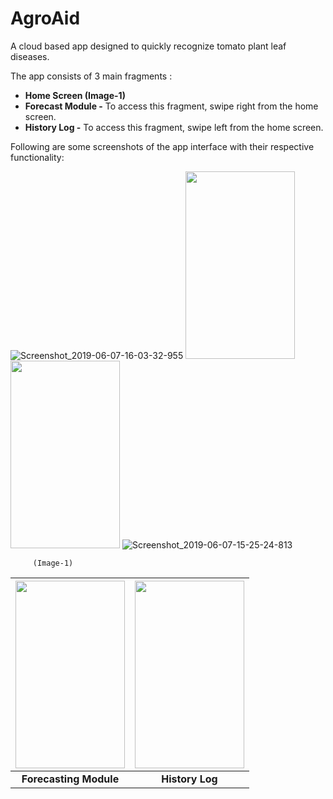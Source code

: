 # AgroAid

A cloud based app designed to quickly recognize tomato plant leaf diseases.

The app consists of 3 main fragments :

- **Home Screen (Image-1)**
- **Forecast Module -** To access this fragment, swipe right from the home screen.
- **History Log -** To access this fragment, swipe left from the home screen.


Following are some screenshots of the app interface with their respective functionality:


![Screenshot_2019-06-07-16-03-32-955](https://user-images.githubusercontent.com/22832487/69253889-5f219080-0bdb-11ea-9787-29eb0167c5e8.jpeg)
  <img src="https://user-images.githubusercontent.com/22832487/71582871-fad6e280-2b31-11ea-87c1-738372b33598.jpeg" width="175" height="300">
      <img src="https://user-images.githubusercontent.com/22832487/71582963-7042b300-2b32-11ea-8a43-fb97415d4ea7.jpeg" width="175" height="300">
      ![Screenshot_2019-06-07-15-25-24-813](https://user-images.githubusercontent.com/22832487/69253887-5e88fa00-0bdb-11ea-8189-a7221373c517.jpeg)
  
   
         (Image-1)




|<img src="https://user-images.githubusercontent.com/22832487/71579965-c9a3e580-2b24-11ea-867a-58f1fae8fe3f.jpeg" width="175" height="300">|<img src="https://user-images.githubusercontent.com/22832487/71581817-1d1a3180-2b2d-11ea-8541-a2915ad782b2.jpeg" width="175" height="300">|
|:---:|:---:| 
| **Forecasting Module** |**History Log** |

